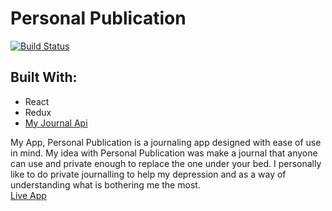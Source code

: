 # Personal Publication

[![Build Status](https://travis-ci.org/KKJZ/Journal_React.svg?branch=master)](https://travis-ci.org/KKJZ/Journal_React)

<h2>Built With:</h2>
<ul>
  <li>React</li>
  <li>Redux</li>
  <li><a href="https://github.com/KKJZ/Journal_Backend">My Journal Api </a></li>
</ul>
My App, Personal Publication is a journaling app designed with ease of use in mind.
My idea with Personal Publication was make a journal that anyone can use and private enough to replace the one under your bed.
I personally like to do private journalling to help my depression and as a way of understanding what is bothering me the most.

<br/>
 <a href="https://personalpublication.herokuapp.com/">Live App</a>
